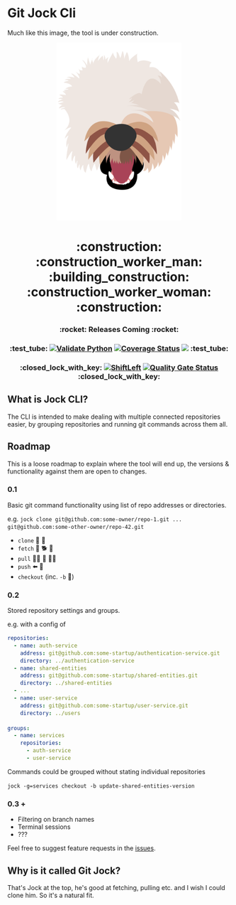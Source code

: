 # Git Jock Cli

Much like this image, the tool is under construction.

<p align="center">
<img src="docresrouces/jock.png" data-canonical-src="docresrouces/jock.png" height="400" alt="Jock" title="Jock"/>
</p>

<h1 align="center">:construction: :construction_worker_man: :building_construction: :construction_worker_woman: :construction:</h1>

<h3 align="center">
:rocket: 
Releases Coming 
:rocket:
</h3>

<h3 align="center">
:test_tube:
<a href="https://github.com/GavinF17/git-jock/actions"><img src="https://github.com/GavinF17/git-jock/workflows/Validate%20Python/badge.svg" alt="Validate Python" height="20"></a>
<a href='https://coveralls.io/github/GavinF17/git-jock'><img src='https://coveralls.io/repos/github/GavinF17/git-jock/badge.svg' alt='Coverage Status' /></a>
<a href="https://bestpractices.coreinfrastructure.org/projects/4345"><img src="https://bestpractices.coreinfrastructure.org/projects/4345/badge"></a>
:test_tube:
</h3>

<h3 align="center">
:closed_lock_with_key:
<a href="https://github.com/GavinF17/git-jock/actions"><img src="https://github.com/GavinF17/git-jock/workflows/ShiftLeft/badge.svg" alt="ShiftLeft" height="20"></a>
<a href="https://sonarcloud.io/dashboard?id=GavinF17_git-jock"><img src="https://sonarcloud.io/api/project_badges/measure?project=GavinF17_git-jock&metric=alert_status" alt="Quality Gate Status" height="20"></a>
:closed_lock_with_key:
</h3>

## What is Jock CLI?

The CLI is intended to make dealing with multiple connected repositories easier, by grouping repositories and running 
git commands across them all.

## Roadmap

This is a loose roadmap to explain where the tool will end up, the versions & functionality against them are open to 
changes.

### 0.1

Basic git command functionality using list of repo addresses or directories.

e.g. `jock clone git@github.com:some-owner/repo-1.git ... git@github.com:some-other-owner/repo-42.git`
  - `clone` :sheep: :sheep:
  - `fetch` :softball: :dog2: :dash:
  - `pull` :no_good_woman: :flat_shoe: :service_dog:
  - `push` 	:arrow_left: :poodle:
  - `checkout` (inc. `-b` :herb:)
  
### 0.2

Stored repository settings and groups.

e.g. with a config of
```yaml
repositories:
  - name: auth-service
    address: git@github.com:some-startup/authentication-service.git
    directory: ../authentication-service
  - name: shared-entities
    address: git@github.com:some-startup/shared-entities.git
    directory: ../shared-entities
  - ...
  - name: user-service
    address: git@github.com:some-startup/user-service.git
    directory: ../users

groups:
  - name: services
    repositories:
      - auth-service
      - user-service
```
Commands could be grouped without stating individual repositories

`jock -g=services checkout -b update-shared-entities-version`

### 0.3 +

- Filtering on branch names
- Terminal sessions
- ???

Feel free to suggest feature requests in the [issues](https://github.com/GavinF17/git-jock/issues).

## Why is it called Git Jock?

That's Jock at the top, he's good at fetching, pulling etc. and I wish I could clone him. So it's a natural fit.

